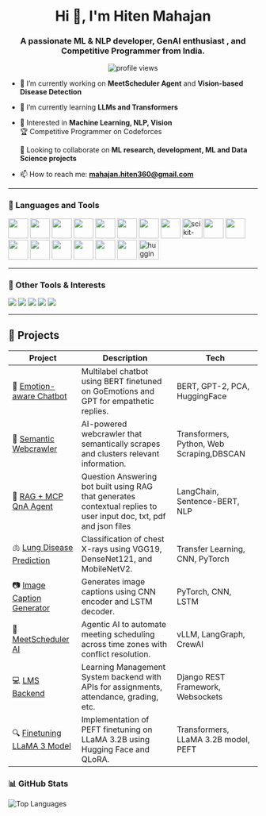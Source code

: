 <h1 align="center">Hi 👋, I'm Hiten Mahajan</h1>
<h3 align="center">A passionate ML & NLP developer, GenAI enthusiast , and Competitive Programmer from India.</h3>

<p align="center">
  <img src="https://komarev.com/ghpvc/?username=hiten016&label=Profile%20views&color=0e75b6&style=flat" alt="profile views" />
</p>

- 🔭 I’m currently working on **MeetScheduler Agent** and **Vision-based Disease Detection**

- 🌱 I’m currently learning **LLMs and Transformers**

- 💬 Interested in **Machine Learning, NLP, Vision**  
  🏆 Competitive Programmer on Codeforces <br>
  
  🤝 Looking to collaborate on **ML research, development, ML and Data Science projects**

- 📫 How to reach me: **mahajan.hiten360@gmail.com**

---

### 🚀 Languages and Tools

<p align="left">
  <!-- Programming Languages -->
  <img src="https://cdn.jsdelivr.net/gh/devicons/devicon/icons/python/python-original.svg" width="40" height="40"/>
  <img src="https://cdn.jsdelivr.net/gh/devicons/devicon/icons/c/c-original.svg" width="40" height="40"/>
  <img src="https://cdn.jsdelivr.net/gh/devicons/devicon/icons/cplusplus/cplusplus-original.svg" width="40" height="40"/>
  <img src="https://cdn.jsdelivr.net/gh/devicons/devicon/icons/matlab/matlab-original.svg" width="40" height="40"/>

  <!-- Libraries & Frameworks -->
  <img src="https://cdn.jsdelivr.net/gh/devicons/devicon/icons/numpy/numpy-original.svg" width="40" height="40"/>
  <img src="https://cdn.jsdelivr.net/gh/devicons/devicon/icons/pandas/pandas-original.svg" width="40" height="40"/>
  <img src="https://cdn.jsdelivr.net/gh/devicons/devicon/icons/pytorch/pytorch-original.svg" width="40" height="40"/>
  <img src="https://cdn.jsdelivr.net/gh/devicons/devicon/icons/keras/keras-original.svg" width="40" height="40"/>
  <img src="https://upload.wikimedia.org/wikipedia/commons/0/05/Scikit_learn_logo_small.svg" width="40" height="40" alt="scikit-learn"/>
  <img src="https://cdn.jsdelivr.net/gh/devicons/devicon/icons/opencv/opencv-original.svg" width="40" height="40"/>

  <!-- Web Development -->
  <img src="https://cdn.jsdelivr.net/gh/devicons/devicon/icons/react/react-original.svg" width="40" height="40"/>
  <img src="https://cdn.jsdelivr.net/gh/devicons/devicon/icons/fastapi/fastapi-original.svg" width="40" height="40"/>
  <img src="https://cdn.jsdelivr.net/gh/devicons/devicon/icons/django/django-plain.svg" width="40" height="40"/>

  <!-- Tools & Platforms -->
  <img src="https://cdn.jsdelivr.net/gh/devicons/devicon/icons/linux/linux-original.svg" width="40" height="40"/>
  <img src="https://cdn.jsdelivr.net/gh/devicons/devicon/icons/git/git-original.svg" width="40" height="40"/>
  <img src="https://cdn.jsdelivr.net/gh/devicons/devicon/icons/github/github-original.svg" width="40" height="40"/>
  <img src="https://cdn.jsdelivr.net/gh/devicons/devicon/icons/figma/figma-original.svg" width="40" height="40"/>
  <img src="https://huggingface.co/front/assets/huggingface_logo-noborder.svg" width="40" height="40" alt="huggingface"/>
</p>

---

### 🧩 Other Tools & Interests

<p>
  <img src="https://img.shields.io/badge/LangChain-0052CC?style=flat&logo=databricks&logoColor=white" />
  <img src="https://img.shields.io/badge/Ollama-000000?style=flat&logo=OpenAI&logoColor=white" />
  <img src="https://img.shields.io/badge/vLLM-0A66C2?style=flat&logo=python&logoColor=white" />
  <img src="https://img.shields.io/badge/BeautifulSoup-4B8BBE?style=flat&logo=beautifulsoup&logoColor=white" />
  <img src="https://img.shields.io/badge/LLMs-FF6F00?style=flat&logo=openai&logoColor=white" />
</p>

---
## 🚀 Projects

| Project | Description | Tech |
|--------|-------------|------|
| 🧠 [Emotion-aware Chatbot](https://github.com/hiten016/Emotionaware-Chatbot) | Multilabel chatbot using BERT finetuned on GoEmotions and GPT for empathetic replies. | BERT, GPT-2, PCA, HuggingFace |
| 🔎 [Semantic Webcrawler](https://github.com/hiten016/Semantic-Webcrawler) | AI-powered webcrawler that semantically scrapes and clusters relevant information. | Transformers, Python, Web Scraping,DBSCAN |
| 📄 [RAG + MCP QnA Agent](https://github.com/hiten016/RAG_MCP) |  Question Answering bot built using RAG that generates contextual replies to user input doc, txt, pdf and json files  | LangChain, Sentence-BERT, NLP |
| 🫁 [Lung Disease Prediction](https://github.com/hiten016/Lung-Disease-Prediction) | Classification of chest X-rays using VGG19, DenseNet121, and MobileNetV2. | Transfer Learning, CNN, PyTorch |
| 📷 [Image Caption Generator](https://github.com/hiten016/Image-Caption-Generator) | Generates image captions using CNN encoder and LSTM decoder. | PyTorch, CNN, LSTM |
| 📅 [MeetScheduler AI](https://github.com/hiten016/MeetScheduler) | Agentic AI to automate meeting scheduling across time zones with conflict resolution. | vLLM, LangGraph, CrewAI |
| 💻 [LMS Backend](https://github.com/hiten016/LMS) | Learning Management System backend with APIs for assignments, attendance, grading, etc. | Django REST Framework, Websockets |
| 🔍 [Finetuning LLaMA 3 Model ](https://github.com/hiten016/Finetuning-LLAMA3.2-3B) | Implementation of PEFT finetuning on LLaMA 3.2B using Hugging Face and QLoRA. | Transformers, LLaMA 3.2B model, PEFT |


### 📊 GitHub Stats

<p align="left">
  <img src="https://github-readme-stats.vercel.app/api/top-langs/?username=hiten016&layout=compact&theme=dracula" alt="Top Languages" />
</p>
